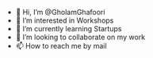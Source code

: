 - 👋 Hi, I’m @GholamGhafoori
- 👀 I’m interested in Workshops
- 🌱 I’m currently learning Startups
- 💞️ I’m looking to collaborate on my work 
- 📫 How to reach me by mail                                                                                                         
 
<!---
GholamGhafoori/GholamGhafoori is a ✨ special ✨ repository because its `README.md` (this file) appears on your GitHub profile.
You can click the Preview link to take a look at your changes.
--->
